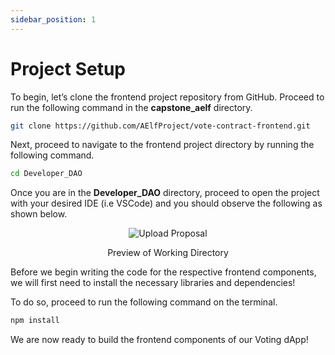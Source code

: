 ```yaml
---
sidebar_position: 1
---
```


# Project Setup

To begin, let’s clone the frontend project repository from GitHub. Proceed to run the following command in the **capstone_aelf** directory.

```bash title="Terminal"
git clone https://github.com/AElfProject/vote-contract-frontend.git
```

Next, proceed to navigate to the frontend project directory by running the following command.

```bash title="Terminal"
cd Developer_DAO
```

Once you are in the **Developer_DAO** directory, proceed to open the project with your desired IDE (i.e VSCode) and you should observe the following as shown below.

<p align="center">
<img src="/img/vote-fe-directory.png" alt="Upload Proposal" width=""/>
</p>
<p align="center">Preview of Working Directory</p>

Before we begin writing the code for the respective frontend components, we will first need to install the necessary libraries and dependencies!

To do so, proceed to run the following command on the terminal.

```bash title="Terminal"
npm install
```

We are now ready to build the frontend components of our Voting dApp!

